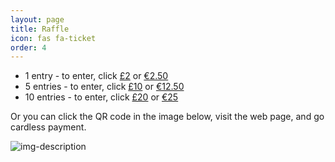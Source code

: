 ```yaml
---
layout: page
title: Raffle
icon: fas fa-ticket
order: 4
---
```


- 1 entry - to enter, click [£2](https://pay.gocardless.com/BRT0001NKGSTYRP) or [€2.50](https://py.pl/2JNmBI)
- 5 entries - to enter, click [£10](https://pay.gocardless.com/BRT0001NKW3Z599) or [€12.50](https://py.pl/1YbDH9)
- 10 entries - to enter, click [£20](https://pay.gocardless.com/BRT0001NKW8E4X9) or [€25](https://py.pl/2EAxOW)

Or you can click the QR code in the image below, visit the web page, and go cardless payment.

![img-description](/assets/img/2022-11-oisin-raffle-v2.png)
